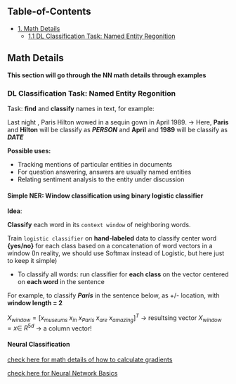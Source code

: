 ## Table-of-Contents

- [1. Math Details](#Math-Details)
  - [1.1 DL Classification Task: Named Entity Regonition](#DL-Classification-Task-Named-Entity-Regonition)





## Math Details

**This section will go through the NN math details through examples**

### DL Classification Task: Named Entity Regonition

Task: **find** and **classify** names in text, for example:

Last night , Paris Hilton wowed in a sequin gown in April 1989. ->  Here, **Paris** and **Hilton** will be classify as ***PERSON*** and **April** and **1989** will be classify as ***DATE***

**Possible uses:**

- Tracking mentions of particular entities in documents 
- For question answering, answers are usually named entities 
- Relating sentiment analysis to the entity under discussion

#### Simple NER: Window classification using binary logistic classifier

**Idea**:

**Classify** each word in its `context window` of neighboring words.

Train `logistic classifier` on **hand-labeled** data to classify center word **{yes/no}** for each class based on a concatenation of word vectors in a window (In reality, we should use Softmax instead of Logistic, but here just to keep it simple)

- To classify all words: run classifier for **each class** on the vector centered on **each word** in the sentence

For example, to classify ***Paris*** in the sentence below, as +/- location, with **window length = 2**

$X_{window} = [x_{museums} \ x_{in} \ x_{Paris} \ x_{are} \ x_{amazing}]^T$ -> resultsing vector  $X_{window} = x \in \ R^{5d}$  -> a column vector!

#### Neural Classification

[check here for math details of how to calculate gradients](https://web.stanford.edu/class/cs224n/slides/cs224n-2022-lecture03-neuralnets.pdf)

[check here for Neural Network Basics](https://github.com/JingruGong1023/Deep_Learning/blob/main/Neural%20Network%20Basics/Neural%20Networks%20and%20Deep%20Learning%20Notes.pdf)

















